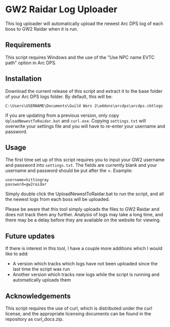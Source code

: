 # GW2 Raidar Log Uploader #

This log uploader will automatically upload the newest Arc DPS log of each boss to GW2 Raidar when it is run.

## Requirements ##

This script requires Windows and the use of the "Use NPC name EVTC path" option in Arc DPS.

## Installation ##

Download the current release of this script and extract it to the base folder of your Arc DPS logs folder. By default, this will be:

    C:\Users\USERNAME\Documents\Guild Wars 2\addons\arcdps\arcdps.cbtlogs

If you are updating from a previous version, only copy `UploadNewestToRaidar.bat` and `curl.exe`. Copying `settings.txt` will overwrite your settings file and you will have to re-enter your username and password.

## Usage ##
The first time set up of this script requires you to input your GW2 username and password into `settings.txt`. The fields are currently blank and your username and password should be put after the =. Example:

    username=hittingray
    password=gw2raidar

Simply double click the UploadNewestToRaidar.bat to run the script, and all the newest logs from each boss will be uploaded. 

Please be aware that this tool simply uploads the files to GW2 Raidar and does not track them any further. Analysis of logs may take a long time, and there may be a delay before they are available on the website for viewing.

## Future updates ##

If there is interest in this tool, I have a couple more additions which I would like to add:

- A version which tracks which logs have not been uploaded since the last time the script was run
- Another version which tracks new logs while the script is running and automatically uploads them

## Acknowledgements ##

This script requires the use of curl, which is distributed under the curl license, and the appropriate licensing documents can be found in the repository as curl_docs.zip.
